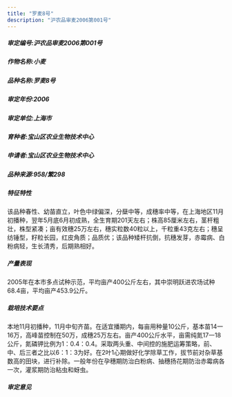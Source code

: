 ```yaml
---
title: "罗麦8号"
description: "沪农品审麦2006第001号"
---
```

##### 审定编号:沪农品审麦2006第001号

##### 作物名称:小麦

##### 品种名称:罗麦8号

##### 审定年份:2006

##### 审定单位:上海市

##### 育种者:宝山区农业生物技术中心

##### 申请者:宝山区农业生物技术中心

##### 品种来源:958/繁298

##### 特征特性
该品种春性、幼苗直立，叶色中绿偏深，分蘖中等，成穗率中等，在上海地区11月初播种，翌年5月底6月初成熟，全生育期201天左右；株高85厘米左右，茎杆粗壮，株型紧凑；亩有效穗25万左右，穗实粒数40粒以上，千粒重43克左右；穗呈纺锤型，籽粒长园，红皮角质；品质优；该品种矮杆抗倒，抗穗发芽，赤霉病、白粉病轻，生长清秀，后期熟相好。

##### 产量表现
2005年在本市多点试种示范，平均亩产400公斤左右，其中崇明跃进农场试种68.4亩，平均亩产453.9公斤。

##### 栽培技术要点
本地11月初播种，11月中旬齐苗。在适宜播期内，每亩用种量10公斤，基本苗14一16万，高峰苗控制在50万，成穗25万左右。亩产400公斤水平，亩需纯氮17一18公斤，氮磷钾比例为1：0.4：0.4。采取两头重、中间控的施肥运筹策略，前、中、后三者之比以6：1：3为好。在2叶1心期做好化学除草工作，拔节前对杂草基数高的田块，进行补除。一般年份在孕穗期防治白粉病、抽穗扬花期防治赤霉病各一次，灌浆期防治粘虫和蚜虫。

##### 审定意见


